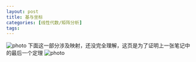 ```yaml
---
layout: post
title: 基与坐标
categories: [线性代数/矩阵分析]
tags: 
---
```


![photo]({{site.url}}/assets/img/微信图片_20230212174935.jpg)
下面这一部分涉及映射，还没完全理解，这页是为了证明上一张笔记中的最后一个定理
![photo]({{site.url}}/assets/img/微信图片_20230212174949.jpg)